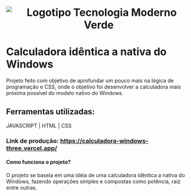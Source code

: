 <h1 align="center">

![Logotipo Tecnologia Moderno Verde](https://user-images.githubusercontent.com/126195861/226002360-704bc9c5-09e3-4871-a8da-fd904c71006e.svg)

</h1>

# Calculadora idêntica a nativa do Windows
  Projeto feito com objetivo de aprofundar um pouco mais na lógica de programação e CSS, onde o objetivo foi desenvolver a calculadora mais próxima possível do modelo nativo do Windows.
  
## Ferramentas utilizadas:
  JAVASCRIPT | HTML | CSS
 
### Link de produção: https://calculadora-windows-three.vercel.app/

#### Como funciona o projeto?
O projeto se baseia em uma idéia de uma calculadora idẽntica a nativa do Windows, fazendo operações simples e compostas como potência, raíz entre outras.
